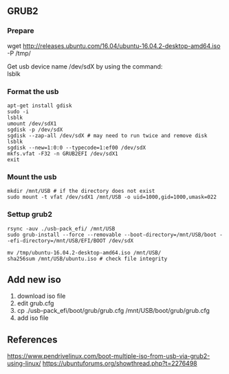 ## GRUB2
### Prepare
wget http://releases.ubuntu.com/16.04/ubuntu-16.04.2-desktop-amd64.iso -P /tmp/

Get usb device name /dev/sdX by using the command:  
lsblk

### Format the usb
```
apt-get install gdisk
sudo -i
lsblk
umount /dev/sdX1
sgdisk -p /dev/sdX
sgdisk --zap-all /dev/sdX # may need to run twice and remove disk
lsblk
sgdisk --new=1:0:0 --typecode=1:ef00 /dev/sdX
mkfs.vfat -F32 -n GRUB2EFI /dev/sdX1
exit
```

### Mount the usb
```
mkdir /mnt/USB # if the directory does not exist
sudo mount -t vfat /dev/sdX1 /mnt/USB -o uid=1000,gid=1000,umask=022
```

### Settup grub2
```
rsync -auv ./usb-pack_efi/ /mnt/USB
sudo grub-install --force --removable --boot-directory=/mnt/USB/boot --efi-directory=/mnt/USB/EFI/BOOT /dev/sdX

mv /tmp/ubuntu-16.04.2-desktop-amd64.iso /mnt/USB/
sha256sum /mnt/USB/ubuntu.iso # check file integrity
```

## Add new iso
1. download iso file
1. edit grub.cfg
1. cp ./usb-pack_efi/boot/grub/grub.cfg /mnt/USB/boot/grub/grub.cfg
1. add iso file

## References
https://www.pendrivelinux.com/boot-multiple-iso-from-usb-via-grub2-using-linux/
https://ubuntuforums.org/showthread.php?t=2276498

